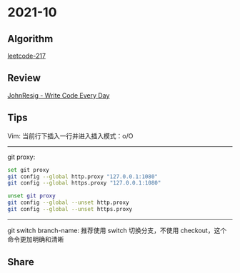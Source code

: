 # 2021-10

## Algorithm

[leetcode-217](leetcode-217.py)

## Review

[JohnResig - Write Code Every Day](https://johnresig.com/blog/write-code-every-day/)

## Tips

Vim: 当前行下插入一行并进入插入模式：o/O

---

git proxy:

```bash
set git proxy
git config --global http.proxy "127.0.0.1:1080"
git config --global https.proxy "127.0.0.1:1080"

unset git proxy
git config --global --unset http.proxy
git config --global --unset https.proxy
```

---
git switch branch-name: 推荐使用 switch 切换分支，不使用 checkout，这个命令更加明确和清晰

## Share

